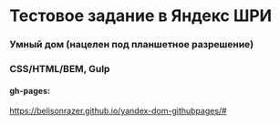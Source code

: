 # Тестовое задание в Яндекс ШРИ 
### Умный дом (нацелен под планшетное разрешение)
### CSS/HTML/BEM, Gulp
#### gh-pages:
https://belisonrazer.github.io/yandex-dom-githubpages/#

